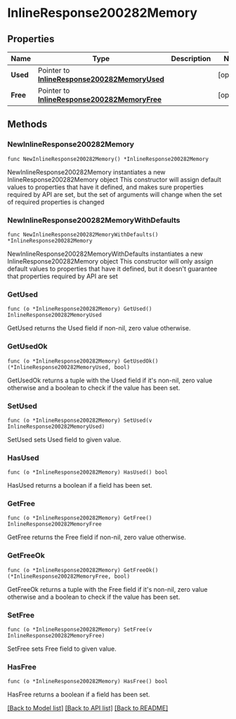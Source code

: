 # InlineResponse200282Memory

## Properties

Name | Type | Description | Notes
------------ | ------------- | ------------- | -------------
**Used** | Pointer to [**InlineResponse200282MemoryUsed**](InlineResponse200282MemoryUsed.md) |  | [optional] 
**Free** | Pointer to [**InlineResponse200282MemoryFree**](InlineResponse200282MemoryFree.md) |  | [optional] 

## Methods

### NewInlineResponse200282Memory

`func NewInlineResponse200282Memory() *InlineResponse200282Memory`

NewInlineResponse200282Memory instantiates a new InlineResponse200282Memory object
This constructor will assign default values to properties that have it defined,
and makes sure properties required by API are set, but the set of arguments
will change when the set of required properties is changed

### NewInlineResponse200282MemoryWithDefaults

`func NewInlineResponse200282MemoryWithDefaults() *InlineResponse200282Memory`

NewInlineResponse200282MemoryWithDefaults instantiates a new InlineResponse200282Memory object
This constructor will only assign default values to properties that have it defined,
but it doesn't guarantee that properties required by API are set

### GetUsed

`func (o *InlineResponse200282Memory) GetUsed() InlineResponse200282MemoryUsed`

GetUsed returns the Used field if non-nil, zero value otherwise.

### GetUsedOk

`func (o *InlineResponse200282Memory) GetUsedOk() (*InlineResponse200282MemoryUsed, bool)`

GetUsedOk returns a tuple with the Used field if it's non-nil, zero value otherwise
and a boolean to check if the value has been set.

### SetUsed

`func (o *InlineResponse200282Memory) SetUsed(v InlineResponse200282MemoryUsed)`

SetUsed sets Used field to given value.

### HasUsed

`func (o *InlineResponse200282Memory) HasUsed() bool`

HasUsed returns a boolean if a field has been set.

### GetFree

`func (o *InlineResponse200282Memory) GetFree() InlineResponse200282MemoryFree`

GetFree returns the Free field if non-nil, zero value otherwise.

### GetFreeOk

`func (o *InlineResponse200282Memory) GetFreeOk() (*InlineResponse200282MemoryFree, bool)`

GetFreeOk returns a tuple with the Free field if it's non-nil, zero value otherwise
and a boolean to check if the value has been set.

### SetFree

`func (o *InlineResponse200282Memory) SetFree(v InlineResponse200282MemoryFree)`

SetFree sets Free field to given value.

### HasFree

`func (o *InlineResponse200282Memory) HasFree() bool`

HasFree returns a boolean if a field has been set.


[[Back to Model list]](../README.md#documentation-for-models) [[Back to API list]](../README.md#documentation-for-api-endpoints) [[Back to README]](../README.md)


